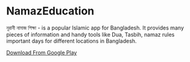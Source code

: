 # NamazEducation
নূরানী নামাজ শিক্ষা -  is a popular Islamic app for Bangladesh. 
It provides many pieces of information and handy tools like  Dua, Tasbih, 
namaz rules important days for different locations in Bangladesh.

[Download From Google Play](https://play.google.com/store/apps/details?id=droidrocks.com.namaztimeapp)
